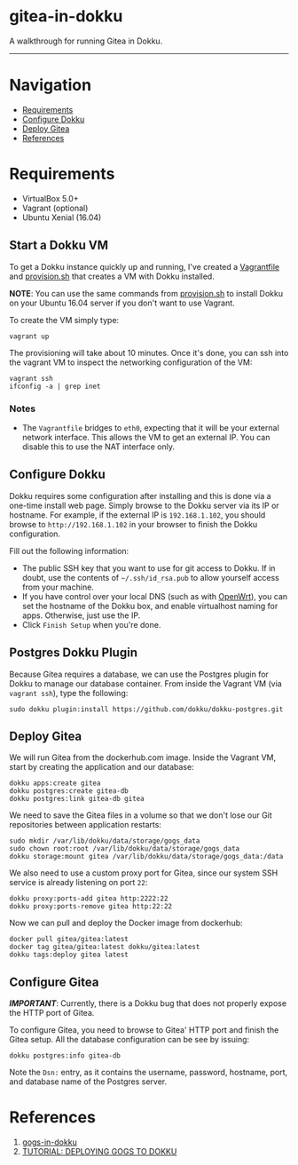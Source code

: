 # gitea-in-dokku

A walkthrough for running Gitea in Dokku.

---
# Navigation
 * [Requirements](#requirements)
 * [Configure Dokku](#configure)
 * [Deploy Gitea](#deploy)
 * [References](#references)

# Requirements

* VirtualBox 5.0+
* Vagrant (optional)
* Ubuntu Xenial (16.04)

## Start a Dokku VM

To get a Dokku instance quickly up and running, I've created a [Vagrantfile](https://github.com/rvasilev/gitea-in-dokku/blob/master/Vagrantfile) and [provision.sh](https://github.com/rvasilev/gitea-in-dokku/blob/master/provision.sh) that creates a VM with Dokku installed.

**NOTE**: You can use the same commands from [provision.sh](https://github.com/rvasilev/gitea-in-dokku/blob/master/provision.sh) to install Dokku on your Ubuntu 16.04 server if you don't want to use Vagrant.

To create the VM simply type:

    vagrant up

The provisioning will take about 10 minutes.  Once it's done, you can ssh into the vagrant VM to inspect the networking configuration of the VM:

    vagrant ssh
    ifconfig -a | grep inet

### Notes

* The `Vagrantfile` bridges to `eth0`, expecting that it will be your external network interface.  This allows the VM to get an external IP.  You can disable this to use the NAT interface only.

## Configure Dokku

Dokku requires some configuration after installing and this is done via a one-time install web page.  Simply browse to the Dokku server via its IP or hostname.  For example, if the external IP is `192.168.1.102`, you should browse to `http://192.168.1.102` in your browser to finish the Dokku configuration.

Fill out the following information:
* The public SSH key that you want to use for git access to Dokku.  If in doubt, use the contents of `~/.ssh/id_rsa.pub` to allow yourself access from your machine.
* If you have control over your local DNS (such as with [OpenWrt](https://openwrt.org/)), you can set the hostname of the Dokku box, and enable virtualhost naming for apps.  Otherwise, just use the IP.
* Click `Finish Setup` when you're done.

## Postgres Dokku Plugin

Because Gitea requires a database, we can use the Postgres plugin for Dokku to manage our database container.  From inside the Vagrant VM (via `vagrant ssh`), type the following:

    sudo dokku plugin:install https://github.com/dokku/dokku-postgres.git


## Deploy Gitea

We will run Gitea from the dockerhub.com image.  Inside the Vagrant VM, start by creating the application and our database:

    dokku apps:create gitea
    dokku postgres:create gitea-db
    dokku postgres:link gitea-db gitea

We need to save the Gitea files in a volume so that we don't lose our Git repositories between application restarts:

    sudo mkdir /var/lib/dokku/data/storage/gogs_data
    sudo chown root:root /var/lib/dokku/data/storage/gogs_data
    dokku storage:mount gitea /var/lib/dokku/data/storage/gogs_data:/data

We also need to use a custom proxy port for Gitea, since our system SSH service is already listening on port `22`:

    dokku proxy:ports-add gitea http:2222:22
    dokku proxy:ports-remove gitea http:22:22

Now we can pull and deploy the Docker image from dockerhub:

    docker pull gitea/gitea:latest
    docker tag gitea/gitea:latest dokku/gitea:latest
    dokku tags:deploy gitea latest

## Configure Gitea

***IMPORTANT***: Currently, there is a Dokku bug that does not properly expose the HTTP port of Gitea.

To configure Gitea, you need to browse to Gitea' HTTP port and finish the Gitea setup.  All the database configuration can be see by issuing:

    dokku postgres:info gitea-db

Note the `Dsn:` entry, as it contains the username, password, hostname, port, and database name of the Postgres server.

# References

 1. [gogs-in-dokku]
 1. [TUTORIAL: DEPLOYING GOGS TO DOKKU]

[gogs-in-dokku]: https://github.com/cstroe/gogs-in-dokku

[TUTORIAL: DEPLOYING GOGS TO DOKKU]:https://dokku.github.io/tutorials/deploying-gogs-to-dokku
